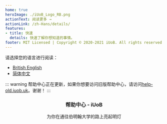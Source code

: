 ```yaml
---
home: true
heroImage: ./iUoB_Logo_RB.png
actionText: 阅读更多 →
actionLink: /zh-Hans/details/
features:
- title: 快速
  details: 快速了解你想知道的事情。
footer: MIT Licensed | Copyright © 2020-2021 iUoB. All rights reserved.
---
```



请选择您的语言进行阅读：
- [British English](../)
- [简体中文](./)

::: warning
帮助中心正在更新，如果你想要访问旧版帮助中心，请访问[help-old.iuob.uk](https://help-old.iuob.uk/)。谢谢！
:::


### <center>帮助中心 - iUoB</center>

<center>为你在通往伯明翰大学的路上亮起明灯</center>


